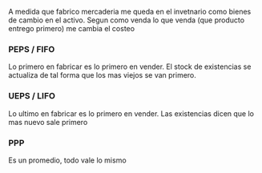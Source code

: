 A medida que fabrico mercaderia me queda en el invetnario como bienes de cambio en el activo. Segun como venda lo que venda (que producto entrego primero) me cambia el costeo
### PEPS / FIFO
Lo primero en fabricar es lo primero en vender. El stock de existencias se actualiza de tal forma que los mas viejos se van primero.

### UEPS / LIFO
 Lo ultimo en fabricar es lo primero en vender. Las existencias dicen que lo mas nuevo sale primero

### PPP
Es un promedio, todo vale lo mismo
